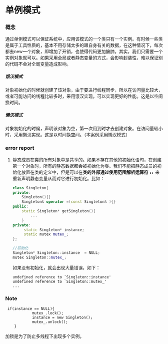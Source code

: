 # 单例模式

### 概念

​	通过单例模式可以保证系统中，应用该模式的一个类只有一个实例。有时候一些类是属于工具性质的，基本不用存储太多的跟自身有关的数据，在这种情况下，每次都去new一个对象，即增加了开销，也使得代码更加臃肿。其实，我们只需要一个实例对象就可以。如果采用全局或者静态变量的方式，会影响封装性，难以保证别的代码不会对全局变量造成影响。

##### 饿汉模式

​	对象初始化的时候就创建了该对象，由于要进行线程同步，所以在访问量比较大，或者可能访问的线程比较多时，采用饿汉实现，可以实现更好的性能。这是以空间换时间。

##### 懒汉模式

​	对象初始化的时候，声明该对象为空，第一次用到时才去创建对象。在访问量较小时，采用懒汉实现。这是以时间换空间。（本案例采用懒汉模式）

### error report

1. 静态成员在类的所有对象中是共享的。如果不存在其他的初始化语句，在创建第一个对象时，所有的静态数据都会被初始化为零。我们不能把静态成员的初始化放置在类的定义中，但是可以在**类的外部通过使用范围解析运算符 `::`** 来重新声明静态变量从而对它进行初始化。比如：

   ```C++
   class Singleton{
   private:
       Singleton(){}
       Singleton& operator =(const Singleton& ){}
   public:
       static Singleton* getSingleton(){
           ...
       }
   private:
        static Singleton* instance;
        static mutex mutex_;
   };
   
   //初始化
   Singleton* Singleton::instance  = NULL;
   mutex Singleton::mutex_;
   ```

   如果没有初始化，就会出现大量错误，如下：

   ```
   undefined reference to `Singleton::instance'
   undefined reference to `Singleton::mutex_'
   ...
   ```




### Note

```
 if(instance == NULL){
            mutex_.lock();
            instance = new Singleton();
            mutex_.unlock();
	}
```

加锁是为了防止多线程下出现多个实例。